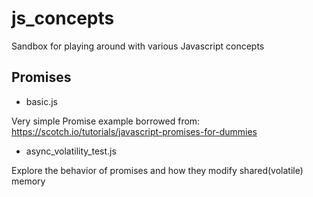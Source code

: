 # js_concepts
Sandbox for playing around with various Javascript concepts

## Promises
* basic.js

Very simple Promise example borrowed from: 
https://scotch.io/tutorials/javascript-promises-for-dummies
* async_volatility_test.js

Explore the behavior of promises and how they modify shared(volatile) memory
